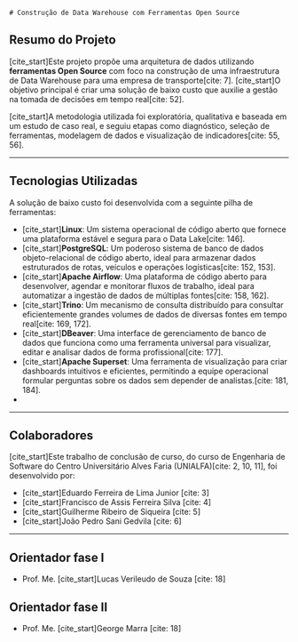     # Construção de Data Warehouse com Ferramentas Open Source

## Resumo do Projeto

[cite_start]Este projeto propõe uma arquitetura de dados utilizando **ferramentas Open Source** com foco na construção de uma infraestrutura de Data Warehouse para uma empresa de transporte[cite: 7]. [cite_start]O objetivo principal é criar uma solução de baixo custo que auxilie a gestão na tomada de decisões em tempo real[cite: 52].

[cite_start]A metodologia utilizada foi exploratória, qualitativa e baseada em um estudo de caso real, e seguiu etapas como diagnóstico, seleção de ferramentas, modelagem de dados e visualização de indicadores[cite: 55, 56].

---

## Tecnologias Utilizadas

A solução de baixo custo foi desenvolvida com a seguinte pilha de ferramentas:

* [cite_start]**Linux**: Um sistema operacional de código aberto que fornece uma plataforma estável e segura para o Data Lake[cite: 146].
* [cite_start]**PostgreSQL**: Um poderoso sistema de banco de dados objeto-relacional de código aberto, ideal para armazenar dados estruturados de rotas, veículos e operações logísticas[cite: 152, 153].
* [cite_start]**Apache Airflow**: Uma plataforma de código aberto para desenvolver, agendar e monitorar fluxos de trabalho, ideal para automatizar a ingestão de dados de múltiplas fontes[cite: 158, 162].
* [cite_start]**Trino**: Um mecanismo de consulta distribuído para consultar eficientemente grandes volumes de dados de diversas fontes em tempo real[cite: 169, 172].
* [cite_start]**DBeaver**: Uma interface de gerenciamento de banco de dados que funciona como uma ferramenta universal para visualizar, editar e analisar dados de forma profissional[cite: 177].
* [cite_start]**Apache Superset**: Uma ferramenta de visualização para criar dashboards intuitivos e eficientes, permitindo a equipe operacional formular perguntas sobre os dados sem depender de analistas.[cite: 181, 184].
* 

---

## Colaboradores

[cite_start]Este trabalho de conclusão de curso, do curso de Engenharia de Software do Centro Universitário Alves Faria (UNIALFA)[cite: 2, 10, 11], foi desenvolvido por:

* [cite_start]Eduardo Ferreira de Lima Junior [cite: 3]
* [cite_start]Francisco de Assis Ferreira Silva [cite: 4]
* [cite_start]Guilherme Ribeiro de Siqueira [cite: 5]
* [cite_start]João Pedro Sani Gedvila [cite: 6]

---

## Orientador fase I

* Prof. Me. [cite_start]Lucas Verileudo de Souza [cite: 18]


## Orientador fase II

* Prof. Me. [cite_start]George Marra [cite: 18]